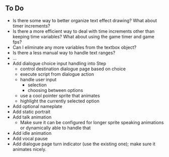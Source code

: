 ## To Do
- Is there some way to better organize text effect drawing? What about timer increments?
- Is there a more efficient way to deal with time increments other than keeping time variables? What about using the game timer and game fps?
- Can I eliminate any more variables from the textbox object?
- Is there a less manual way to handle text ranges?
- ...
- Add dialogue choice input handling into Step
  - control destination dialogue page based on choice
  - execute script from dialogue action
  - handle user input
    - selection
    - choosing between options
  - use a cool pointer sprite that animates
  - highlight the currently selected option
- Add optional nameplate
- Add static portrait
- Add talk animation
  - Make sure it can be configured for longer sprite speaking animations or dynamically able to handle that
- Add idle animation
- Add vocal pause
- Add dialogue page turn indicator (use the existing one); make sure it animates nicely.
